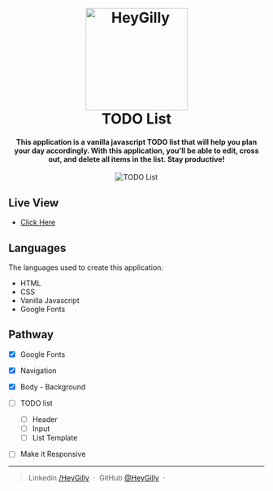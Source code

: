 
<h1 align="center">
  <br>
  <a href="https://www.linkedin.com/in/heygilly">
    <img src="/Users/heygilly/IdeaProjects/Search_Github_User/img/heygilly.png" alt="HeyGilly" width="201">
    </a>
  <br>
  TODO List
  <br>
</h1>

<h4 align="center">
    This application is a vanilla javascript TODO list that will help you plan your day accordingly. With this application, you'll be able to edit, cross out, and delete all items in the list. Stay productive!
</h4>

<div align="center">
<img src="https://placehold.co/600x400" alt="TODO List" align="center">
</div>

## Live View
- <a href="">Click Here</a>

## Languages

The languages used to create this application:
- HTML
- CSS
- Vanilla Javascript
- Google Fonts

## Pathway

* [X] Google Fonts
* [X] Navigation
* [X] Body - Background
* [ ] TODO list
  * [ ] Header
  * [ ] Input
  * [ ] List Template
* [ ] Make it Responsive



---

> Linkedin [/HeyGilly](https://www.linkedin.com/in/heygilly) &nbsp;&middot;&nbsp;
> GitHub [@HeyGilly](https://github.com/HeyGilly) &nbsp;&middot;&nbsp;
